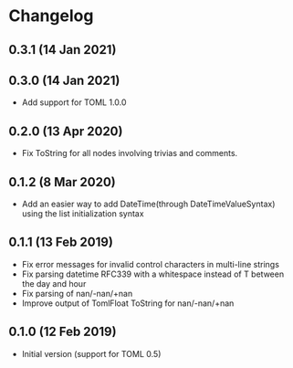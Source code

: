 # Changelog

## 0.3.1 (14 Jan 2021)
## 0.3.0 (14 Jan 2021)
- Add support for TOML 1.0.0

## 0.2.0 (13 Apr 2020)
- Fix ToString for all nodes involving trivias and comments.

## 0.1.2 (8 Mar 2020)
- Add an easier way to add DateTime(through DateTimeValueSyntax) using the list initialization syntax

## 0.1.1 (13 Feb 2019)

- Fix error messages for invalid control characters in multi-line strings
- Fix parsing datetime RFC339 with a whitespace instead of T between the day and hour
- Fix parsing of nan/-nan/+nan
- Improve output of TomlFloat ToString for nan/-nan/+nan

## 0.1.0 (12 Feb 2019)

- Initial version (support for TOML 0.5)
